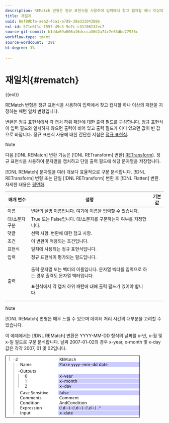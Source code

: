 ```yaml
---
description: REMatch 변형은 정규 표현식을 사용하여 입력에서 찾고 캡처할 하나 이상의 패턴을 지정하는 패턴 일치 변형입니다.
title: 재일치
uuid: 8ef80bfa-aea2-45a1-a7d9-38ad33043886
exl-id: 571e6f1c-f557-49c3-9e7c-c31f06132ec7
source-git-commit: b1dda69a606a16dccca30d2a74c7e63dbd27936c
workflow-type: tm+mt
source-wordcount: '291'
ht-degree: 3%

---
```


# 재일치{#rematch}

{{eol}}

REMatch 변형은 정규 표현식을 사용하여 입력에서 찾고 캡처할 하나 이상의 패턴을 지정하는 패턴 일치 변형입니다.

변환은 정규 표현식에서 각 캡처 하위 패턴에 대한 출력 필드를 구성합니다. 정규 표현식이 입력 필드와 일치하지 않으면 출력이 비어 있고 출력 필드가 이미 있으면 값이 빈 값으로 바뀝니다. 정규 표현식 사용에 대한 간단한 지침은 [정규 표현식](../../../../../home/c-dataset-const-proc/c-reg-exp.md#concept-070077baa419475094ef0469e92c5b9c).

>[!NOTE]
>
>다음 [!DNL REMatch] 변환 기능은 [!DNL RETransform] 변환( [RETransform](../../../../../home/c-dataset-const-proc/c-data-trans/c-transf-types/c-standard-transf/c-retransform.md#concept-23f80aa0bc204565b337e5c4931f6a74)). 정규 표현식을 사용하여 문자열을 캡처하고 단일 출력 필드에 해당 문자열을 저장합니다.

[!DNL REMatch] 문자열을 여러 개보다 효율적으로 구문 분석합니다. [!DNL RETransform] 변형 또는 단일 [!DNL RETransform] 변환 후 [!DNL Flatten] 변환. 자세한 내용은 [평면화](../../../../../home/c-dataset-const-proc/c-data-trans/c-transf-types/c-standard-transf/c-flatten.md#concept-7acd351a6d2444bd960ca412ae3333ce).

<table id="table_7077578512B249E986BC79AE770CBD9A"> 
 <thead> 
  <tr> 
   <th colname="col1" class="entry"> 매개 변수 </th> 
   <th colname="col2" class="entry"> 설명 </th> 
   <th colname="col3" class="entry"> 기본값 </th> 
  </tr> 
 </thead>
 <tbody> 
  <tr> 
   <td colname="col1"> 이름 </td> 
   <td colname="col2"> 변환의 설명 이름입니다. 여기에 이름을 입력할 수 있습니다. </td> 
   <td colname="col3"></td> 
  </tr> 
  <tr> 
   <td colname="col1"> 대/소문자 구분 </td> 
   <td colname="col2"> True 또는 False입니다. 대/소문자를 구분하는지 여부를 지정합니다. </td> 
   <td colname="col3"></td> 
  </tr> 
  <tr> 
   <td colname="col1"> 댓글 </td> 
   <td colname="col2"> 선택 사항. 변환에 대한 참고 사항. </td> 
   <td colname="col3"></td> 
  </tr> 
  <tr> 
   <td colname="col1"> 조건 </td> 
   <td colname="col2"> 이 변환이 적용되는 조건입니다. </td> 
   <td colname="col3"></td> 
  </tr> 
  <tr> 
   <td colname="col1"> 표현식 </td> 
   <td colname="col2"> 일치에 사용되는 정규 표현식입니다. </td> 
   <td colname="col3"></td> 
  </tr> 
  <tr> 
   <td colname="col1"> 입력 </td> 
   <td colname="col2"> 정규 표현식이 평가되는 필드입니다. </td> 
   <td colname="col3"></td> 
  </tr> 
  <tr> 
   <td colname="col1"> 출력 </td> 
   <td colname="col2"> <p>출력 문자열 또는 벡터의 이름입니다. 문자열 벡터를 입력으로 하는 경우 출력도 문자열 벡터입니다. </p> <p> 표현식에서 각 캡처 하위 패턴에 대해 출력 필드가 있어야 합니다. </p> </td> 
   <td colname="col3"></td> 
  </tr> 
 </tbody> 
</table>

>[!NOTE]
>
>[!DNL REMatch] 변형은 매우 느릴 수 있으며 데이터 처리 시간의 대부분을 고려할 수 있습니다.

이 예제에서는 [!DNL REMatch] 변환은 YYYY-MM-DD 형식의 날짜를 x-년, x-월 및 x-일 필드로 구문 분석합니다. 날짜 2007-01-02의 경우 x-year, x-month 및 x-day 값은 각각 2007, 01 및 02입니다.

![](assets/cfg_TransformationType_REMatch.png)

